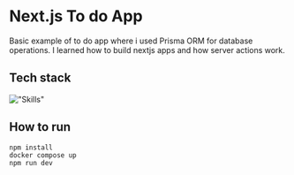 # Next.js To do App

Basic example of to do app where i used Prisma ORM for database operations. I learned how to build nextjs apps and how server actions work.

## Tech stack

!["Skills"](https://skillicons.dev/icons?i=nextjs,react,typescript,tailwind,prisma)

## How to run
```
npm install
docker compose up
npm run dev
```
